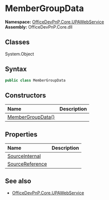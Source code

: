 # MemberGroupData
  

**Namespace:** [OfficeDevPnP.Core.UPAWebService](OfficeDevPnP.Core.UPAWebService.md)  
**Assembly:** OfficeDevPnP.Core.dll  
## Classes
System.Object  
## Syntax
```C#
public class MemberGroupData
```
## Constructors
|**Name**|**Description**|
|:-----|:-----|
| [MemberGroupData()](MemberGroupDataconstructor1details.md) | 
## Properties
|**Name**|**Description**|
|:-----|:-----|
| [SourceInternal](MemberGroupData.SourceInternal.md) | 
| [SourceReference](MemberGroupData.SourceReference.md) | 
## See also
- [OfficeDevPnP.Core.UPAWebService](OfficeDevPnP.Core.UPAWebService.md)

